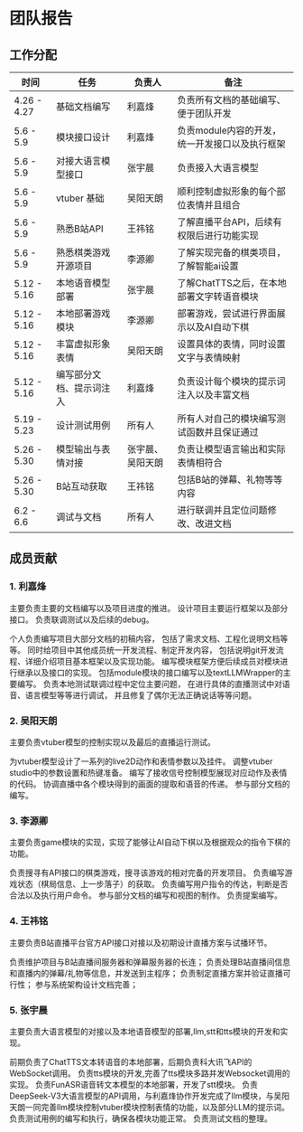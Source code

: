 # 团队报告

## 工作分配

| 时间        | 任务                     | 负责人           | 备注                                           |
| ----------- | ------------------------ | ---------------- | ---------------------------------------------- |
| 4.26 - 4.27 | 基础文档编写             | 利嘉烽           | 负责所有文档的基础编写、便于团队开发           |
| 5.6 - 5.9   | 模块接口设计             | 利嘉烽           | 负责module内容的开发，统一开发接口以及执行框架 |
| 5.6 - 5.9   | 对接大语言模型接口       | 张宇晨           | 负责接入大语言模型                             |
| 5.6 - 5.9   | vtuber 基础              | 吴阳天朗         | 顺利控制虚拟形象的每个部位表情并且组合         |
| 5.6 - 5.9   | 熟悉B站API               | 王祎铭           | 了解直播平台API，后续有权限后进行功能实现      |
| 5.6 - 5.9   | 熟悉棋类游戏开源项目     | 李源卿           | 了解实现完备的棋类项目，了解智能ai设置         |
| 5.12 - 5.16 | 本地语音模型部署         | 张宇晨           | 了解ChatTTS之后，在本地部署文字转语音模块      |
| 5.12 - 5.16 | 本地部署游戏模块         | 李源卿           | 部署游戏，尝试进行界面展示以及AI自动下棋       |
| 5.12 - 5.16 | 丰富虚拟形象表情         | 吴阳天朗         | 设置具体的表情，同时设置文字与表情映射         |
| 5.12 - 5.16 | 编写部分文档、提示词注入 | 利嘉烽           | 负责设计每个模块的提示词注入以及丰富文档       |
| 5.19 - 5.23 | 设计测试用例             | 所有人           | 所有人对自己的模块编写测试函数并且保证通过     |
| 5.26 - 5.30 | 模型输出与表情对接       | 张宇晨、吴阳天朗 | 负责让模型语言输出和实际表情相符合             |
| 5.26 - 5.30 | B站互动获取              | 王祎铭           | 包括B站的弹幕、礼物等等内容                    |
| 6.2 - 6.6   | 调试与文档               | 所有人           | 进行联调并且定位问题修改、改进文档             |

## 成员贡献

### 1. 利嘉烽

主要负责主要的文档编写以及项目进度的推进。
设计项目主要运行框架以及部分接口。
负责联调测试以及后续的debug。

个人负责编写项目大部分文档的初稿内容，
包括了需求文档、工程化说明文档等等。
同时给项目中其他成员统一开发流程、制定开发内容，
包括说明git开发流程、详细介绍项目基本框架以及实现功能。
编写模块框架方便后续成员对模块进行继承以及接口的实现。
包括module模块的接口编写以及textLLMWrapper的主要编写。
负责本地测试联调过程中定位主要问题，
在进行具体的直播测试中对语音、语言模型等等进行调试，
并且修复了偶尔无法正确说话等等问题。

### 2. 吴阳天朗

主要负责vtuber模型的控制实现以及最后的直播运行测试。

为vtuber模型设计了一系列的live2D动作和表情参数以及挂件。
调整vtuber studio中的参数设置和热键准备。
编写了接收信号控制模型展现对应动作及表情的代码。
协调直播中各个模块得到的画面的提取和语音的传递。
参与部分文档的编写。

### 3. 李源卿
主要负责game模块的实现，实现了能够让AI自动下棋以及根据观众的指令下棋的功能。

负责搜寻有API接口的棋类游戏，搜寻该游戏的相对完备的开发项目。
负责编写游戏状态（棋局信息、上一步落子）的获取。
负责编写用户指令的传达，判断是否合法以及执行用户命令。
参与部分文档的编写和视图的制作。
负责提案编写。

### 4. 王祎铭
主要负责B站直播平台官方API接口对接以及初期设计直播方案与试播环节。

负责维护项目与B站直播间服务器和弹幕服务器的长连；
负责处理B站直播间信息和直播内的弹幕/礼物等信息，并发送到主程序；
负责制定直播方案并验证直播可行性；
参与系统架构设计文档完善；

### 5. 张宇晨
主要负责大语言模型的对接以及本地语音模型的部署,llm,stt和tts模块的开发和实现。

前期负责了ChatTTS文本转语音的本地部署，后期负责科大讯飞API的WebSocket调用。
负责tts模块的开发,完善了tts模块多路并发Websocket调用的实现。
负责FunASR语音转文本模型的本地部署，开发了stt模块。
负责DeepSeek-V3大语言模型的API调用，与利嘉烽协作开发完成了llm模块，与吴阳天朗一同完善llm模块控制vtuber模块控制表情的功能，以及部分LLM的提示词。
负责测试用例的编写和执行，确保各模块功能正常。
负责测试文档的整理。